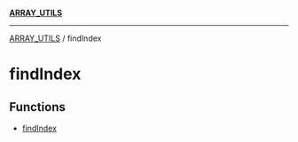 [**ARRAY_UTILS**](../README.md)

***

[ARRAY_UTILS](../README.md) / findIndex

# findIndex

## Functions

- [findIndex](functions/findIndex.md)
